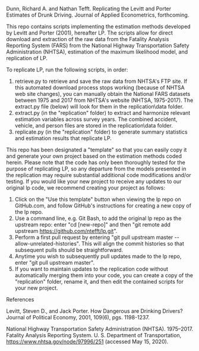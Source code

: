 Dunn, Richard A. and Nathan Tefft. Replicating the Levitt and Porter Estimates of Drunk Driving. Journal of Applied Econometrics, forthcoming.

This repo contains scripts implementing the estimation methods developed by Levitt and Porter (2001), hereafter LP. The scripts allow for direct download and extraction of the raw data from the Fatality Analysis Reporting System (FARS) from the National Highway Transportation Safety Administration (NHTSA), estimation of the maximum likelihood model, and replication of LP.

To replicate LP, run the following scripts, in order:

  1. retrieve.py to retrieve and save the raw data from NHTSA's FTP site. If this automated download process stops working (because of NHTSA web site changes), you can manually obtain the National FARS datasets between 1975 and 2017 from NHTSA's website (NHTSA, 1975-2017). The extract.py file (below) will look for them in the replication\data folder.
  2. extract.py (in the "replication" folder) to extract and harmonize relevant estimation variables across survey years. The combined accident, vehicle, and person files are stored in the replication\data folder.
  3. replicate.py (in the "replication" folder) to generate summary statistics and estimation results that replicate LP.

This repo has been designated a "template" so that you can easily copy it and generate your own project based on the estimation methods coded herein. Please note that the code has only been thoroughly tested for the purpose of replicating LP, so any departure from the models presented in the replication may require substantial additional code modifications and/or testing. If you would like your new project to receive any updates to our original lp code, we recommend creating your project as follows:

  1. Click on the "Use this template" button when viewing the lp repo on GitHub.com, and follow GitHub's instructions for creating a new copy of the lp repo.
  2. Use a command line, e.g. Git Bash, to add the original lp repo as the upstream repo: enter "cd [new-repo]" and then "git remote add upstream https://github.com/ntefft/lp.git".
  3. Perform a first pull request by entering "git pull upstream master --allow-unrelated-histories". This will align the commit histories so that subsequent pulls should be straightforward.
  4. Anytime you wish to subsequently pull updates made to the lp repo, enter "git pull upstream master".
  5. If you want to maintain updates to the replication code without automatically merging them into your code, you can create a copy of the "replication" folder, rename it, and then edit the contained scripts for your new project. 

References

Levitt, Steven D., and Jack Porter. How Dangerous are Drinking Drivers? Journal of Political Economy, 2001, 109(6), pgs. 1198-1237.

National Highway Transportation Safety Administration (NHTSA). 1975–2017. Fatality Analysis Reporting System. U. S. Department of Transportation, https://www.nhtsa.gov/node/97996/251 (accessed May 15, 2020).
